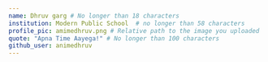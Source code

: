 ```yaml
---
name: Dhruv garg # No longer than 18 characters
institution: Modern Public School  # no longer than 58 characters
profile_pic: amimedhruv.png # Relative path to the image you uploaded
quote: "Apna Time Aayega!" # No longer than 100 characters
github_user: animedhruv
---
```

